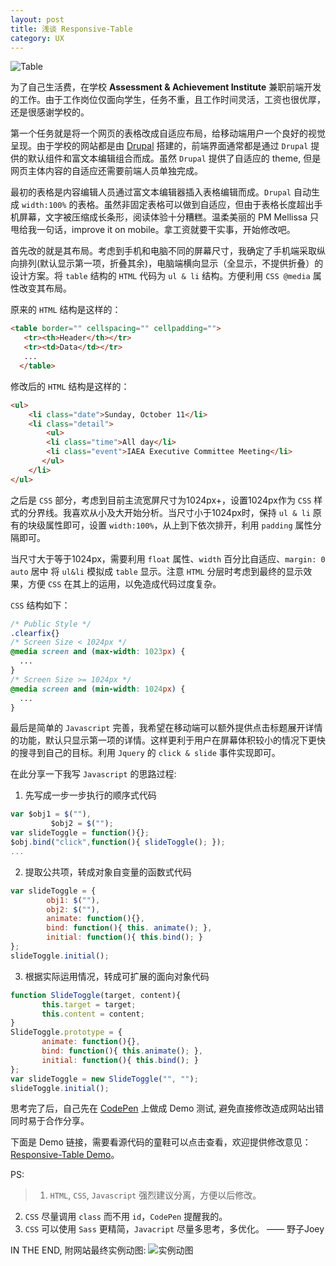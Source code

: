 ```yaml
---
layout: post
title: 浅谈 Responsive-Table
category: UX
---
```

![Table](http://upload-images.jianshu.io/upload_images/119048-04db6ec45f372268.png?imageMogr2/auto-orient/strip%7CimageView2/2/w/1240)

为了自己生活费，在学校 **Assessment & Achievement Institute** 兼职前端开发的工作。由于工作岗位仅面向学生，任务不重，且工作时间灵活，工资也很优厚，还是很感谢学校的。

第一个任务就是将一个网页的表格改成自适应布局，给移动端用户一个良好的视觉呈现。由于学校的网站都是由 [Drupal](https://www.drupal.org/) 搭建的，前端界面通常都是通过 `Drupal` 提供的默认组件和富文本编辑组合而成。虽然 `Drupal` 提供了自适应的 theme, 但是网页主体内容的自适应还需要前端人员单独完成。

最初的表格是内容编辑人员通过富文本编辑器插入表格编辑而成。`Drupal` 自动生成 `width:100%` 的表格。虽然非固定表格可以做到自适应，但由于表格长度超出手机屏幕，文字被压缩成长条形，阅读体验十分糟糕。温柔美丽的 PM Mellissa 只甩给我一句话，improve it on mobile。拿工资就要干实事，开始修改吧。

首先改的就是其布局。考虑到手机和电脑不同的屏幕尺寸，我确定了手机端采取纵向排列(默认显示第一项，折叠其余)，电脑端横向显示（全显示，不提供折叠）的设计方案。将 `table` 结构的 `HTML` 代码为 `ul & li` 结构。方便利用 `CSS @media` 属性改变其布局。

原来的 `HTML` 结构是这样的：

```html
<table border="" cellspacing="" cellpadding="">
   <tr><th>Header</th></tr>
   <tr><td>Data</td></tr>
   ...
  </table>
```

修改后的 `HTML` 结构是这样的：

```html
<ul>
    <li class="date">Sunday, October 11</li>
    <li class="detail">
        <ul>
        <li class="time">All day</li>
        <li class="event">IAEA Executive Committee Meeting</li>
       </ul>
    </li>
</ul>
```

之后是 `CSS` 部分，考虑到目前主流宽屏尺寸为1024px+，设置1024px作为 `CSS` 样式的分界线。我喜欢从小及大开始分析。当尺寸小于1024px时，保持 `ul & li` 原有的块级属性即可，设置 `width:100%`，从上到下依次排开，利用 `padding` 属性分隔即可。

当尺寸大于等于1024px，需要利用 `float` 属性、`width` 百分比自适应、`margin: 0 auto` 居中 将 `ul&li` 模拟成 `table` 显示。注意 `HTML` 分层时考虑到最终的显示效果，方便 `CSS` 在其上的运用，以免造成代码过度复杂。

`CSS` 结构如下：

```css
/* Public Style */
.clearfix{}
/* Screen Size < 1024px */
@media screen and (max-width: 1023px) {
  ...
}
/* Screen Size >= 1024px */
@media screen and (min-width: 1024px) {
  ...
}
```

最后是简单的 `Javascript` 完善，我希望在移动端可以额外提供点击标题展开详情的功能，默认只显示第一项的详情。这样更利于用户在屏幕体积较小的情况下更快的搜寻到自己的目标。利用 `Jquery` 的 `click & slide` 事件实现即可。

在此分享一下我写 `Javascript` 的思路过程:
1.   先写成一步一步执行的顺序式代码

```javascript
var $obj1 = $(""),
         $obj2 = $("");
var slideToggle = function(){};
$obj.bind("click",function(){ slideToggle(); });
...
```

2.   提取公共项，转成对象自变量的函数式代码

```javascript
var slideToggle = {
        obj1: $(""),
        obj2: $(""),
        animate: function(){},
        bind: function(){ this. animate(); },
        initial: function(){ this.bind(); }
};
slideToggle.initial();
```

3.   根据实际运用情况，转成可扩展的面向对象代码

```javascript
function SlideToggle(target, content){
       this.target = target;
       this.content = content;
}
SlideToggle.prototype = {
       animate: function(){},
       bind: function(){ this.animate(); },
       initial: function(){ this.bind(); }
};
var slideToggle = new SlideToggle("", "");
slideToggle.initial();
```

思考完了后，自己先在 [CodePen](http://codepen.io/) 上做成 Demo 测试, 避免直接修改造成网站出错同时易于合作分享。

下面是 Demo 链接，需要看源代码的童鞋可以点击查看，欢迎提供修改意见：
[Responsive-Table Demo](http://codepen.io/JoeyQiang/pen/vNOypQ)。

PS: 
> 1. `HTML`, `CSS`, `Javascript` 强烈建议分离，方便以后修改。
2. `CSS` 尽量调用 `class` 而不用 `id`，`CodePen` 提醒我的。
3. `CSS` 可以使用 `Sass` 更精简，`Javacript` 尽量多思考，多优化。
—— 野子Joey


IN THE END, 附网站最终实例动图:
![实例动图](http://upload-images.jianshu.io/upload_images/119048-ef55c36a226de57c.gif?imageMogr2/auto-orient/strip)
